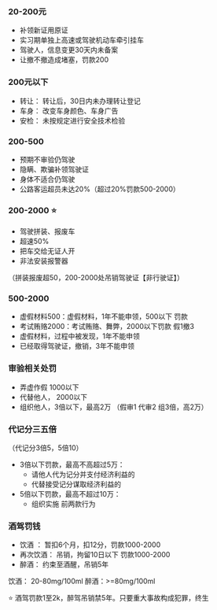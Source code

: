 ### 20-200元
- 补领新证用原证
- 实习期单独上高速或驾驶机动车牵引挂车
- 驾驶人，信息变更30天内未备案
- 让撤不撤造成堵塞，罚款200

### 200元以下
- 转让： 转让后，30日内未办理转让登记
- 车身： 改变车身颜色、车身广告
- 安检： 未按规定进行安全技术检验

### 200-500
- 预期不审验仍驾驶
- 隐瞒、欺骗补领驾驶证
- 身体不适合仍驾驶
- 公路客运超员未达20%（超过20%罚款500-2000）

### 200-2000 ⭐
- 驾驶拼装、报废车
- 超速50%
- 把车交给无证人开
- 非法安装报警器

（拼装报废超50，200-2000处吊销驾驶证【非行驶证】）

### 500-2000
- 虚假材料500：虚假材料，1年不能申领，500以下 罚款
- 考试贿赂2000：考试贿赂、舞弊，2000以下罚款
假1撤3
- 虚假材料，过程中被发现，1年不能申领
- 已经取得驾驶证，撤销，3年不能申领

### 审验相关处罚
- 弄虚作假 1000以下
- 代替他人， 2000以下
- 组织他人，3倍以下，最高2万
（假审1 代审2 组3倍，高2万）

### 代记分三五倍
（代记分3倍5，5倍10）
- 3倍以下罚款，最高不高超过5万：
	- 请他人代为记分并支付经济利益的
	- 代替接受记分谋取经济利益的
- 5倍以下罚款，最高不超过10万：
	- 组织实施 前两款行为
### 酒驾罚钱
- 饮酒 ： 暂扣6个月，扣12分，罚款1000-2000
- 再次饮酒： 吊销，拘留10日以下 罚款1000-2000
- 醉酒： 约束至酒醒，吊销5年

饮酒： 20-80mg/100ml
醉酒：>=80mg/100ml

⭐ 酒驾罚款1至2k，醉驾吊销禁5年。只要重大事故构成犯罪，终生
